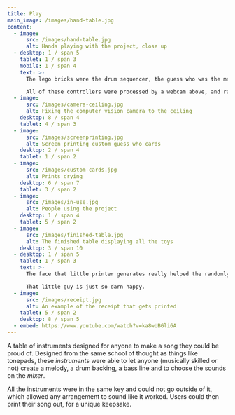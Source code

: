 ```yaml
---
title: Play
main_image: /images/hand-table.jpg
content:
  - image:
      src: /images/hand-table.jpg
      alt: Hands playing with the project, close up
  - desktop: 1 / span 5
    tablet: 1 / span 3
    mobile: 1 / span 4
    text: >-
      The lego bricks were the drum sequencer, the guess who was the melody/synthesizer, the paper and pens was the bassline (GET IT!) and the scrabble was the mixer.

      All of these controllers were processed by a webcam above, and ran through processing to create their output.
  - image:
      src: /images/camera-ceiling.jpg
      alt: Fixing the computer vision camera to the ceiling
    desktop: 8 / span 4
    tablet: 4 / span 3
  - image:
      src: /images/screenprinting.jpg
      alt: Screen printing custom guess who cards
    desktop: 2 / span 4
    tablet: 1 / span 2
  - image:
      src: /images/custom-cards.jpg
      alt: Prints drying
    desktop: 6 / span 7
    tablet: 3 / span 2
  - image:
      src: /images/in-use.jpg
      alt: People using the project
    desktop: 1 / span 4
    tablet: 5 / span 2
  - image:
      src: /images/finished-table.jpg
      alt: The finished table displaying all the toys
    desktop: 3 / span 10
  - desktop: 1 / span 5
    tablet: 1 / span 3
    text: >-
      The face that little printer generates really helped the randomly generated personal string that the project created.

      That little guy is just so darn happy.
  - image:
      src: /images/receipt.jpg
      alt: An example of the receipt that gets printed
    tablet: 5 / span 2
    desktop: 8 / span 5
  - embed: https://www.youtube.com/watch?v=ka8wUBGli6A
---
```


A table of instruments designed for anyone to make a song they could be proud of. Designed from the same school of thought as things like tonepads, these _instruments_ were able to let anyone (musically skilled or not) create a melody, a drum backing, a bass line and to choose the sounds on the _mixer_.

All the instruments were in the same key and could not go outside of it, which allowed any arrangement to sound like it worked. Users could then print their song out, for a unique keepsake.
